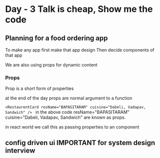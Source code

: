 # Day - 3 Talk is cheap, Show me the code

## Planning for a food ordering app

To make any app first make that app design
Then decide components of that app

We are also using props for dynamic content

### Props

Prop is a short form of properties

at the end of the day props are normal argument to a function

`<RestaurentCard
          resName="BAPASITARAM"
          cuisine="Dabeli, Vadapav, Sandwich"
        />
       `
in the above code
resName="BAPASITARAM"
cuisine="Dabeli, Vadapav, Sandwich" are known as props.

in react world
we call this as passing properties to an component

## config driven ui IMPORTANT for system design interview
